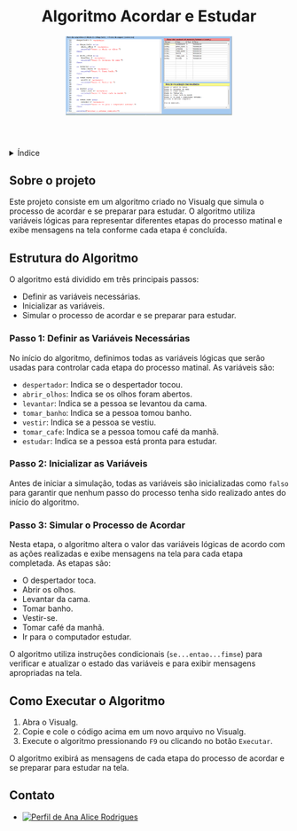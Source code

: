 <!DOCTYPE html>
<html lang="pt-br">
<head>
    <meta charset="UTF-8">
    <meta name="viewport" content="width=device-width, initial-scale=1.0">
    <meta name="description" content="Descrição do Algoritmo Acordar e Estudar">
    <meta name="keywords" content="Visualg, Algoritmo, Acordar, Estudar">
    <meta name="author" content="Ana Alice Rodrigues">

</head>
<body>

<header>
    <h1>Algoritmo Acordar e Estudar</h1>
    <img src="./img/enviar.png" alt="Descrição da imagem" width="300" height="auto">
</header>

<details>
    <summary>Índice</summary>
    <ol>
        <li><a href="#sobre-o-projeto">Sobre o projeto</a></li>
        <li><a href="#estrutura-do-algoritmo">Estrutura do Algoritmo</a></li>
        <li><a href="#como-executar-o-algoritmo">Como Executar o Algoritmo</a></li>
        <li><a href="#contato">Contato</a></li>
    </ol>
</details>

<section id="sobre-o-projeto">
    <h2>Sobre o projeto</h2>
    <p>
        Este projeto consiste em um algoritmo criado no Visualg que simula o processo de acordar e se preparar para estudar.
        O algoritmo utiliza variáveis lógicas para representar diferentes etapas do processo matinal e exibe mensagens na tela conforme cada etapa é concluída.
    </p>
</section>

<section id="estrutura-do-algoritmo">
    <h2>Estrutura do Algoritmo</h2>
    <p>O algoritmo está dividido em três principais passos:</p>
    <ul>
        <li>Definir as variáveis necessárias.</li>
        <li>Inicializar as variáveis.</li>
        <li>Simular o processo de acordar e se preparar para estudar.</li>
    </ul>
    <h3>Passo 1: Definir as Variáveis Necessárias</h3>
    <p>
        No início do algoritmo, definimos todas as variáveis lógicas que serão usadas para controlar cada etapa do processo matinal.
        As variáveis são:
    </p>
    <ul>
        <li><code>despertador</code>: Indica se o despertador tocou.</li>
        <li><code>abrir_olhos</code>: Indica se os olhos foram abertos.</li>
        <li><code>levantar</code>: Indica se a pessoa se levantou da cama.</li>
        <li><code>tomar_banho</code>: Indica se a pessoa tomou banho.</li>
        <li><code>vestir</code>: Indica se a pessoa se vestiu.</li>
        <li><code>tomar_cafe</code>: Indica se a pessoa tomou café da manhã.</li>
        <li><code>estudar</code>: Indica se a pessoa está pronta para estudar.</li>
    </ul>
    <h3>Passo 2: Inicializar as Variáveis</h3>
    <p>
        Antes de iniciar a simulação, todas as variáveis são inicializadas como <code>falso</code> para garantir que nenhum passo do processo tenha sido realizado antes do início do algoritmo.
    </p>
    <h3>Passo 3: Simular o Processo de Acordar</h3>
    <p>
        Nesta etapa, o algoritmo altera o valor das variáveis lógicas de acordo com as ações realizadas e exibe mensagens na tela para cada etapa completada.
        As etapas são:
    </p>
    <ul>
        <li>O despertador toca.</li>
        <li>Abrir os olhos.</li>
        <li>Levantar da cama.</li>
        <li>Tomar banho.</li>
        <li>Vestir-se.</li>
        <li>Tomar café da manhã.</li>
        <li>Ir para o computador estudar.</li>
    </ul>
    <p>
        O algoritmo utiliza instruções condicionais (<code>se...entao...fimse</code>) para verificar e atualizar o estado das variáveis e para exibir mensagens apropriadas na tela.
    </p>
</section>

<section id="como-executar-o-algoritmo">
    <h2>Como Executar o Algoritmo</h2>
    <ol>
        <li>Abra o Visualg.</li>
        <li>Copie e cole o código acima em um novo arquivo no Visualg.</li>
        <li>Execute o algoritmo pressionando <code>F9</code> ou clicando no botão <code>Executar</code>.</li>
    </ol>
    <p>O algoritmo exibirá as mensagens de cada etapa do processo de acordar e se preparar para estudar na tela.</p>
</section>

<section id="contato">
    <h2>Contato</h2>
    <ul>
        <li><a href="https://linktr.ee/anaeanali5" target="_blank"><img src="https://img.shields.io/badge/Ana_Alice_Rodrigues-blue?style=for-the-badge" alt="Perfil de Ana Alice Rodrigues"></a></li>
    </ul>
</section>

</body>
</html>
